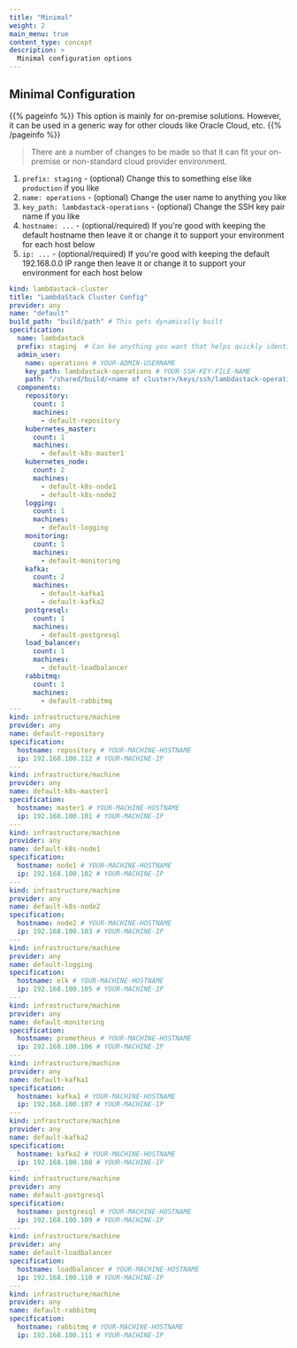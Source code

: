 ```yaml
---
title: "Minimal"
weight: 2
main_menu: true
content_type: concept
description: >
  Minimal configuration options
---
```


## Minimal Configuration

{{% pageinfo %}}
This option is mainly for on-premise solutions. However, it can be used in a generic way for other clouds like Oracle Cloud, etc.
{{% /pageinfo %}}

>There are a number of changes to be made so that it can fit your on-premise or non-standard cloud provider environment.
1. `prefix: staging` - (optional) Change this to something else like `production` if you like
2. `name: operations` - (optional) Change the user name to anything you like
3. `key_path: lambdastack-operations` - (optional) Change the SSH key pair name if you like
4. `hostname: ...` - (optional/required) If you're good with keeping the default hostname then leave it or change it to support your environment for each host below
5. `ip: ...` - (optional/required) If you're good with keeping the default 192.168.0.0 IP range then leave it or change it to support your environment for each host below

```yaml
kind: lambdastack-cluster
title: "LambdaStack Cluster Config"
provider: any
name: "default"
build_path: "build/path" # This gets dynamically built
specification:
  name: lambdastack
  prefix: staging  # Can be anything you want that helps quickly identify the cluster
  admin_user:
    name: operations # YOUR-ADMIN-USERNAME
    key_path: lambdastack-operations # YOUR-SSH-KEY-FILE-NAME
    path: "/shared/build/<name of cluster>/keys/ssh/lambdastack-operations" # Will get dynamically created
  components:
    repository:
      count: 1
      machines:
        - default-repository
    kubernetes_master:
      count: 1
      machines:
        - default-k8s-master1
    kubernetes_node:
      count: 2
      machines:
        - default-k8s-node1
        - default-k8s-node2
    logging:
      count: 1
      machines:
        - default-logging
    monitoring:
      count: 1
      machines:
        - default-monitoring
    kafka:
      count: 2
      machines:
        - default-kafka1
        - default-kafka2
    postgresql:
      count: 1
      machines:
        - default-postgresql
    load_balancer:
      count: 1
      machines:
        - default-loadbalancer
    rabbitmq:
      count: 1
      machines:
        - default-rabbitmq
---
kind: infrastructure/machine
provider: any
name: default-repository
specification:
  hostname: repository # YOUR-MACHINE-HOSTNAME
  ip: 192.168.100.112 # YOUR-MACHINE-IP
---
kind: infrastructure/machine
provider: any
name: default-k8s-master1
specification:
  hostname: master1 # YOUR-MACHINE-HOSTNAME
  ip: 192.168.100.101 # YOUR-MACHINE-IP
---
kind: infrastructure/machine
provider: any
name: default-k8s-node1
specification:
  hostname: node1 # YOUR-MACHINE-HOSTNAME
  ip: 192.168.100.102 # YOUR-MACHINE-IP
---
kind: infrastructure/machine
provider: any
name: default-k8s-node2
specification:
  hostname: node2 # YOUR-MACHINE-HOSTNAME
  ip: 192.168.100.103 # YOUR-MACHINE-IP
---
kind: infrastructure/machine
provider: any
name: default-logging
specification:
  hostname: elk # YOUR-MACHINE-HOSTNAME
  ip: 192.168.100.105 # YOUR-MACHINE-IP
---
kind: infrastructure/machine
provider: any
name: default-monitoring
specification:
  hostname: prometheus # YOUR-MACHINE-HOSTNAME
  ip: 192.168.100.106 # YOUR-MACHINE-IP
---
kind: infrastructure/machine
provider: any
name: default-kafka1
specification:
  hostname: kafka1 # YOUR-MACHINE-HOSTNAME
  ip: 192.168.100.107 # YOUR-MACHINE-IP
---
kind: infrastructure/machine
provider: any
name: default-kafka2
specification:
  hostname: kafka2 # YOUR-MACHINE-HOSTNAME
  ip: 192.168.100.108 # YOUR-MACHINE-IP
---
kind: infrastructure/machine
provider: any
name: default-postgresql
specification:
  hostname: postgresql # YOUR-MACHINE-HOSTNAME
  ip: 192.168.100.109 # YOUR-MACHINE-IP
---
kind: infrastructure/machine
provider: any
name: default-loadbalancer
specification:
  hostname: loadbalancer # YOUR-MACHINE-HOSTNAME
  ip: 192.168.100.110 # YOUR-MACHINE-IP
---
kind: infrastructure/machine
provider: any
name: default-rabbitmq
specification:
  hostname: rabbitmq # YOUR-MACHINE-HOSTNAME
  ip: 192.168.100.111 # YOUR-MACHINE-IP
```
